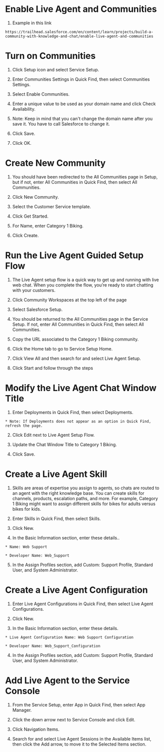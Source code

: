 # Enable Live Agent and Communities 

  1. Example in this link

    https://trailhead.salesforce.com/en/content/learn/projects/build-a-community-with-knowledge-and-chat/enable-live-agent-and-communities

# Turn on Communities 

  1. Click Setup icon  and select Service Setup.
  
  2. Enter Communities Settings in Quick Find, then select Communities Settings.
  
  3. Select Enable Communities.
  
  4. Enter a unique value to be used as your domain name and click Check Availability.
  
  5. Note: Keep in mind that you can't change the domain name after you save it. You have to call Salesforce to change it.
  
  6. Click Save.
  
  7. Click OK.

# Create New Community

  1. You should have been redirected to the All Communities page in Setup, but if not, enter All Communities in Quick Find, then select All Communities.

  2. Click New Community.

  3. Select the Customer Service template.

  4. Click Get Started.

  5. For Name, enter Category 1 Biking.

  6. Click Create.

# Run the Live Agent Guided Setup Flow 

  1. The Live Agent setup flow is a quick way to get up and running with live web chat. When you complete the flow, you’re ready to start chatting with your customers.

  2. Click Community Workspaces at the top left of the page

  3. Select Salesforce Setup.

  4. You should be returned to the All Communities page in the Service Setup. If not, enter All Communities in Quick Find, then select All Communities.

  5. Copy the URL associated to the Category 1 Biking community.

  6. Click the Home tab to go to Service Setup Home.

  7. Click View All and then search for and select Live Agent Setup.

  8. Click Start and follow through the steps

# Modify the Live Agent Chat Window Title 

  1. Enter Deployments in Quick Find, then select Deployments. 

    * Note: If Deployments does not appear as an option in Quick Find, refresh the page.

  2. Click Edit next to Live Agent Setup Flow.

  3. Update the Chat Window Title to Category 1 Biking.

  4. Click Save.

# Create a Live Agent Skill  

  1. Skills are areas of expertise you assign to agents, so chats are routed to an agent with the right knowledge base. You can create skills for channels, products, escalation paths, and more. For example, Category 1 Biking might want to assign different skills for bikes for adults versus bikes for kids. 

  2. Enter Skills in Quick Find, then select Skills.

  3. Click New.

  4. In the Basic Information section, enter these details.. 

    * Name: Web Support

    * Developer Name: Web_Support

  5. In the Assign Profiles section, add Custom: Support Profile, Standard User, and System Administrator.

# Create a Live Agent Configuration 

  1. Enter Live Agent Configurations in Quick Find, then select Live Agent Configurations.

  2. Click New.

  3. In the Basic Information section, enter these details. 

    * Live Agent Configuration Name: Web Support Configuration

    * Developer Name: Web_Support_Configuration

  4. In the Assign Profiles section, add Custom: Support Profile, Standard User, and System Administrator.

# Add Live Agent to the Service Console 

  1. From the Service Setup, enter App in Quick Find, then select App Manager.

  2. Click the down arrow next to Service Console and click Edit.

  3. Click Navigation Items.

  4. Search for and select Live Agent Sessions in the Available Items list, then click the Add arrow, to move it to the Selected Items section.
 